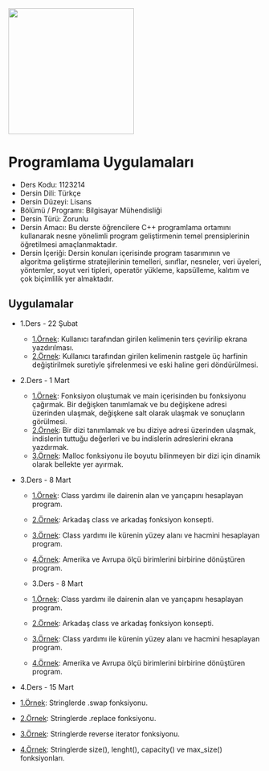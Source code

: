 <img src="https://github.com/wynioux/Iskenderun-Technical-University/blob/master/Documents/cpp.png" width="250" height="250">

# Programlama Uygulamaları

* Ders Kodu: 1123214
* Dersin Dili: Türkçe
* Dersin Düzeyi: Lisans
* Bölümü / Programı: Bilgisayar Mühendisliği
* Dersin Türü: Zorunlu
* Dersin Amacı: Bu derste öğrencilere C++ programlama ortamını kullanarak nesne yönelimli program geliştirmenin temel prensiplerinin öğretilmesi amaçlanmaktadır.
* Dersin İçeriği: Dersin konuları içerisinde program tasarımının ve algoritma geliştirme stratejilerinin temelleri, sınıflar, nesneler, veri üyeleri, yöntemler, soyut veri tipleri, operatör yükleme, kapsülleme, kalıtım ve çok biçimlilik yer almaktadır.

## Uygulamalar

* 1.Ders - 22 Şubat
  * [1.Örnek](https://github.com/wynioux/Iskenderun-Technical-University/blob/master/Lessons/PROGRAMLAMA%20UYGULAMALARI/ders1-ornek1.cpp): Kullanıcı tarafından girilen kelimenin ters çevirilip ekrana yazdırılması.
  * [2.Örnek](https://github.com/wynioux/Iskenderun-Technical-University/blob/master/Lessons/PROGRAMLAMA%20UYGULAMALARI/ders1-ornek2.cpp): Kullanıcı tarafından girilen kelimenin rastgele üç harfinin değiştirilmek suretiyle şifrelenmesi ve eski haline geri döndürülmesi.

* 2.Ders - 1 Mart
  *  [1.Örnek](https://github.com/wynioux/Iskenderun-Technical-University/blob/master/Lessons/PROGRAMLAMA%20UYGULAMALARI/ders2-ornek1.cpp): Fonksiyon oluştumak ve main içerisinden bu fonksiyonu çağırmak. Bir değişken tanımlamak ve bu değişkene adresi üzerinden ulaşmak, değişkene salt olarak ulaşmak ve sonuçların görülmesi. 
  *  [2.Örnek](https://github.com/wynioux/Iskenderun-Technical-University/blob/master/Lessons/PROGRAMLAMA%20UYGULAMALARI/ders2-ornek2.cpp): Bir dizi tanımlamak ve bu diziye adresi üzerinden ulaşmak, indislerin tuttuğu değerleri ve bu indislerin adreslerini ekrana yazdırmak.
  *  [3.Örnek](https://github.com/wynioux/Iskenderun-Technical-University/blob/master/Lessons/PROGRAMLAMA%20UYGULAMALARI/ders2-ornek3.cpp): Malloc fonksiyonu ile boyutu bilinmeyen bir dizi için dinamik olarak bellekte yer ayırmak.

* 3.Ders - 8 Mart
  *  [1.Örnek](https://github.com/wynioux/Iskenderun-Technical-University/blob/master/Lessons/PROGRAMLAMA%20UYGULAMALARI/ders3-ornek1.cpp): Class yardımı ile dairenin alan ve yarıçapını hesaplayan program.
  *  [2.Örnek](https://github.com/wynioux/Iskenderun-Technical-University/blob/master/Lessons/PROGRAMLAMA%20UYGULAMALARI/ders3-ornek2.cpp): Arkadaş class ve arkadaş fonksiyon konsepti.
  *  [3.Örnek](https://github.com/wynioux/Iskenderun-Technical-University/blob/master/Lessons/PROGRAMLAMA%20UYGULAMALARI/ders3-ornek3.cpp): Class yardımı ile kürenin yüzey alanı ve hacmini hesaplayan program.
  *  [4.Örnek](https://github.com/wynioux/Iskenderun-Technical-University/blob/master/Lessons/PROGRAMLAMA%20UYGULAMALARI/ders3-ornek4.cpp): Amerika ve Avrupa ölçü birimlerini birbirine dönüştüren program.

  * 3.Ders - 8 Mart
  *  [1.Örnek](https://github.com/wynioux/Iskenderun-Technical-University/blob/master/Lessons/PROGRAMLAMA%20UYGULAMALARI/ders3-ornek1.cpp): Class yardımı ile dairenin alan ve yarıçapını hesaplayan program.
  *  [2.Örnek](https://github.com/wynioux/Iskenderun-Technical-University/blob/master/Lessons/PROGRAMLAMA%20UYGULAMALARI/ders3-ornek2.cpp): Arkadaş class ve arkadaş fonksiyon konsepti.
  *  [3.Örnek](https://github.com/wynioux/Iskenderun-Technical-University/blob/master/Lessons/PROGRAMLAMA%20UYGULAMALARI/ders3-ornek3.cpp): Class yardımı ile kürenin yüzey alanı ve hacmini hesaplayan program.
  *  [4.Örnek](https://github.com/wynioux/Iskenderun-Technical-University/blob/master/Lessons/PROGRAMLAMA%20UYGULAMALARI/ders3-ornek4.cpp): Amerika ve Avrupa ölçü birimlerini birbirine dönüştüren program.

 * 4.Ders - 15 Mart
  *  [1.Örnek](https://github.com/wynioux/Iskenderun-Technical-University/blob/master/Lessons/PROGRAMLAMA%20UYGULAMALARI/ders4-ornek1.cpp): Stringlerde .swap fonksiyonu.
  *  [2.Örnek](https://github.com/wynioux/Iskenderun-Technical-University/blob/master/Lessons/PROGRAMLAMA%20UYGULAMALARI/ders4-ornek2.cpp): Stringlerde .replace fonksiyonu.
  *  [3.Örnek](https://github.com/wynioux/Iskenderun-Technical-University/blob/master/Lessons/PROGRAMLAMA%20UYGULAMALARI/ders4-ornek3.cpp): Stringlerde reverse iterator fonksiyonu.
  *  [4.Örnek](https://github.com/wynioux/Iskenderun-Technical-University/blob/master/Lessons/PROGRAMLAMA%20UYGULAMALARI/ders4-ornek4.cpp): Stringlerde size(), lenght(), capacity() ve max_size() fonksiyonları.